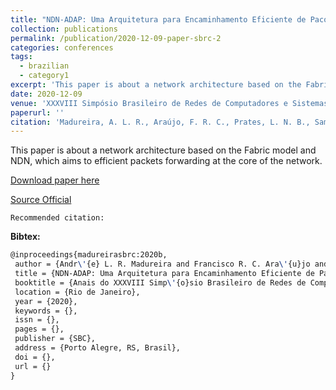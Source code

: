 ```yaml
---
title: "NDN-ADAP: Uma Arquitetura para Encaminhamento Eficiente de Pacotes em Redes de Dados Nomeados"
collection: publications
permalink: /publication/2020-12-09-paper-sbrc-2
categories: conferences
tags: 
  - brazilian
  - category1
excerpt: 'This paper is about a network architecture based on the Fabric model and NDN, which aims to efficient packets forwarding at the core of the network.'
date: 2020-12-09
venue: 'XXXVIII Simpósio Brasileiro de Redes de Computadores e Sistemas Distribuídos (SBRC)'
paperurl: ''
citation: 'Madureira, A. L. R., Araújo, F. R. C., Prates, L. N. B., Sampaio, L. N. (2020). &quot;NDN-ADAP: Uma Arquitetura para Encaminhamento Eficiente de Pacotes em Redes de Dados Nomeados.&quot; <i>In XXXVIII Simpósio Brasileiro de Redes de Computadores e Sistemas Distribuídos (SBRC)</i>. (pp. ). Rio de Janeiro, RJ: SBC.'
---
```

This paper is about a network architecture based on the Fabric model and NDN, which aims to efficient packets forwarding at the core of the network.

[Download paper here](https://renato2012.github.io/files/2020-sbrc-2.pdf)

[Source Official](http://dx.doi.org/)

`Recommended citation:`

**Bibtex:**

```tex
@inproceedings{madureirasbrc:2020b,
 author = {Andr\'{e} L. R. Madureira and Francisco R. C. Ara\'{u}jo and Lucas N. B. Prates and Leobino Sampaio},
 title = {NDN-ADAP: Uma Arquitetura para Encaminhamento Eficiente de Pacotes em Redes de Dados Nomeados},
 booktitle = {Anais do XXXVIII Simp\'{o}sio Brasileiro de Redes de Computadores e Sistemas Distribu\'{i}dos},
 location = {Rio de Janeiro},
 year = {2020},
 keywords = {},
 issn = {},
 pages = {},
 publisher = {SBC},
 address = {Porto Alegre, RS, Brasil},
 doi = {},
 url = {}
}
```
